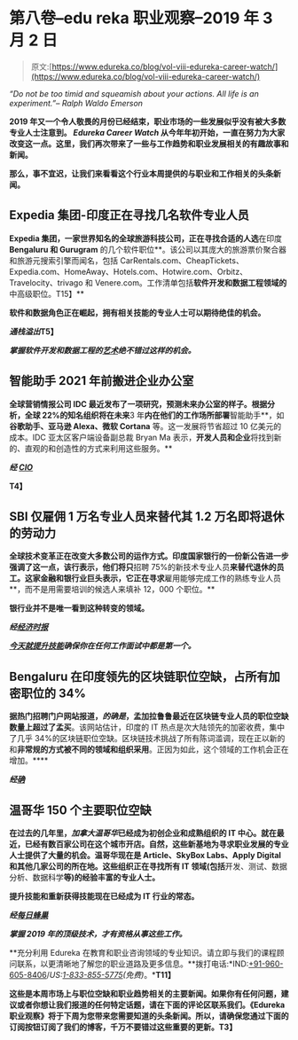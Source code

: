# 第八卷–edu reka 职业观察–2019 年 3 月 2 日

> 原文:[https://www.edureka.co/blog/vol-viii-edureka-career-watch/](https://www.edureka.co/blog/vol-viii-edureka-career-watch/)

*“Do not be too timid and squeamish about your actions. All life is an experiment.”– Ralph Waldo Emerson*

**2019 年又一个令人敬畏的月份已经结束，职业市场的一些发展似乎没有被大多数专业人士注意到。 *Edureka Career Watch* 从今年年初开始，一直在努力为大家改变这一点。这里，我们再次带来了一些与工作趋势和职业发展相关的有趣故事和新闻。**

**那么，事不宜迟，让我们来看看这个行业本周提供的与职业和工作相关的头条新闻。**

## ****Expedia 集团-印度正在寻找几名软件专业人员****

**Expedia 集团，一家世界知名的全球旅游科技公司，正在寻找合适的人选**在印度 **Bengaluru 和 Gurugram** 的几个软件职位**。该公司以其庞大的旅游票价聚合器和旅游元搜索引擎而闻名，包括 CarRentals.com、CheapTickets、Expedia.com、HomeAway、Hotels.com、Hotwire.com、Orbitz、Travelocity、trivago 和 Venere.com。工作清单包括**软件开发和数据工程领域的**中高级职位。T15】**

**软件和数据角色正在崛起，拥有相关技能的专业人士可以期待绝佳的机会。**

*****通栈溢出***T5】**

***掌握软件开发和数据工程的[艺术](https://www.edureka.co/all-courses)绝不错过这样的机会。***

## ****智能助手 2021 年前搬进企业办公室****

**全球营销情报公司 IDC 最近发布了一项研究，预测未来办公室的样子。根据分析，**全球 22%的知名组织**将在未来**3 年**内在他们的工作场所部署**智能助手**，如**谷歌助手、亚马逊 Alexa、微软 Cortana** 等。这一发展将节省超过 10 亿美元的成本。IDC 亚太区客户端设备副总裁 Bryan Ma 表示，**开发人员和企业**将找到新的、直观的和创造性的方式来利用这些服务。**

*****经 [CIO](http://www.cio.in/analysis/smart-assistants-move-office-idc)*****

**T4】**

## ****SBI 仅雇佣 1 万名专业人员来替代其 1.2 万名即将退休的劳动力****

**全球技术变革正在改变大多数公司的运作方式。印度国家银行的一份新公告进一步强调了这一点，该行表示，他们将只**招聘 75%的新技术专业人员**来替代退休的员工。这家金融和银行业巨头表示，它正在寻求**雇用能够完成工作的熟练专业人员**，而不是用需要培训的候选人来填补 12，000 个职位。**

**银行业并不是唯一看到这种转变的领域。**

*****经[经济时报](https://economictimes.indiatimes.com/industry/banking/finance/banking/automation-has-sbi-leaving-25-retirement-vacancies-open-for-tech/articleshow/68137577.cms)*****

***[今天就提升技能](https://www.edureka.co/all-courses)确保你在任何工作面试中都是第一个。***

## ****Bengaluru 在印度领先的区块链职位空缺，占所有加密职位的 34%****

**据热门招聘门户网站报道，*的确是*，**孟加拉鲁鲁最近在区块链专业人员**的职位空缺数量上超过了孟买**。该网站估计，印度的 IT 热点是次大陆领先的加密收费，集中了几乎 34%的区块链职位空缺。区块链技术挑战了所有陈词滥调，现在正以新的和**非常规的方式被不同的领域和组织采用**。正因为如此，这个领域的工作机会正在增加。****

*****经[确](https://www.indeed.co.in/jobs?q=blockchain&l=Bengaluru%2C+Karnataka)*****

## ****温哥华 150 个主要职位空缺****

**在过去的几年里，*加拿大温哥华*已经成为初创企业和成熟组织的 IT 中心。就在最近，已经有数百家公司在这个城市开店。自然，这些新基地为寻求职业发展的专业人士提供了大量的机会。温哥华现在是 Article、SkyBox Labs、Apply Digital 和其他几家公司的所在地。这些组织正在寻找所有 IT 领域(包括**开发、测试、数据分析、数据科学**等)的经验丰富的专业人士。**

**提升技能和重新获得技能现在已经成为 IT 行业的常态。**

*****经[每日蜂巢](https://dailyhive.com/vancouver/vancouver-companies-hiring-february-2019?es_p=8690592)*****

***掌握 2019 年的顶级技术，才有资格从事这些工作。***

**充分利用 Edureka 在教育和职业咨询领域的专业知识。请立即与我们的课程顾问联系，以更清晰地了解您的职业道路及更多信息。**拨打电话:*IND:[+91-960-605-8406](tel:9606058406)/*US:[1-833-855-5775](tel:18338555775)(免费)*。***T11】**

**这些是本周市场上与职位空缺和职业趋势相关的主要新闻。如果你有任何问题，建议或者你想让我们报道的任何特定话题，请在下面的评论区联系我们。《Edureka 职业观察》将于下周为您带来您需要知道的头条新闻。所以，请确保您通过下面的订阅按钮订阅了我们的博客，千万不要错过这些重要的更新。T3】**
